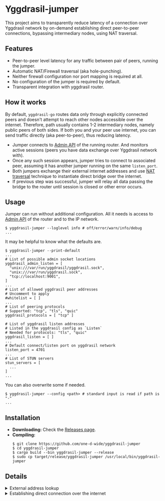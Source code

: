 # Yggdrasil-jumper

This project aims to transparently reduce latency of a connection over Yggdrasil network by on-demand establishing direct peer-to-peer connections, bypassing intermediary nodes, using NAT traversal.

## Features

* Peer-to-peer level latency for any traffic between pair of peers, running the jumper.
* Automatic NAT/Firewall traversal (aka hole-punching).
* Neither firewall configuration nor port mapping is required at all.
* No configuration of the jumper is required by default.
* Transparent integration with yggdrasil router.

## How it works

By default, `yggdrasil-go` routes data only through explicitly connected peers and doesn't attempt to reach other nodes accessible over the internet. Therefore, path usually contains 1-2 intermediary nodes, namely public peers of both sides. If both you and your peer use internet, you can send traffic directly (aka peer-to-peer), thus reducing latency.

* Jumper connects to [Admin API] of the running router. And monitors active sessions (peers you have data exchange over Yggdrasil network with).
* Once any such session appears, jumper tries to connect to associated peer, assuming it has another jumper running on the same `listen_port`.
* Both jumpers exchange their external internet addresses and use [NAT traversal] technique to instantiate direct bridge over the internet.
* If previous step was successful, jumper will relay all data passing the bridge to the router until session is closed or other error occurs.

[STUN]: https://en.wikipedia.org/wiki/STUN
[Admin API]: https://yggdrasil-network.github.io/admin.html
[NAT traversal]: https://en.wikipedia.org/wiki/NAT_traversal

## Usage

Jumper can run without additional configuration. All it needs is access to [Admin API] of the router and to the IP network.

```shell
$ yggdrasil-jumper --loglevel info # off/error/warn/info/debug
...
```

It may be helpful to know what the defaults are.

```shell
$ yggdrasil-jumper --print-default
...
# List of possible admin socket locations
yggdrasil_admin_listen = [
  "unix:///var/run/yggdrasil/yggdrasil.sock",
  "unix:///var/run/yggdrasil.sock",
  "tcp://localhost:9001",
]
...
# List of allowed yggdrasil peer addresses
# Uncomment to apply
#whitelist = [ ]
...
# List of peering protocols
# Supported: "tcp", "tls", "quic"
yggdrasil_protocols = [ "tcp" ]

# List of yggdrasil listen addresses
# Listed in the yggdrasil config as `Listen`
# Needed for protocols: "tls", "quic"
yggdrasil_listen = [ ]
...
# Default connect/listen port on yggdrasil network
listen_port = 4701
...
# List of STUN servers
stun_servers = [
  ...
]
...
```

You can also overwrite some if needed.

```shell
$ yggdrasil-jumper --config <path> # standard input is read if path is "-"
...
```

## Installation

- **Downloading:** Check the [Releases page](https://github.com/one-d-wide/yggdrasil-jumper/releases).
- **Compiling:**
  ```shell
  $ git clone https://github.com/one-d-wide/yggdrasil-jumper
  $ cd yggdrasil-jumper
  $ cargo build --bin yggdrasil-jumper --release
  $ sudo cp target/release/yggdrasil-jumper /usr/local/bin/yggdrasil-jumper
  ```

## Details

<details>
<summary>External address lookup</summary>

In order to know what address to use with [NAT traversal], jumper must know self external internet address and port. This task is performed using [STUN] protocol with TCP extension, hence not every [STUN] server is supported. [STUN] standard is quite broad, but jumper utilities only address lookup feature.

You can check compatibility using `stun-test` binary from this repository.

```shell
$ cargo build --bin stun-test --release
$ # ./target/release/stun-test
```

`stun-test` takes network protocol and [STUN] server(s) as argument and outputs resolved address.

```shell
$ stun-test --tcp --print-servers stunserver.stunprotocol.org:3478
stunserver.stunprotocol.org:3478 244.13.30.107:28674
```

You can also take servers from hardcoded defaults or your configuration.

```shell
$ stun-test --tcp --default
244.13.30.107:28674
...
```

If `stun-test` fails to connect to any server it will print error and exit with code `1`.
```shell
$ stun-test --tcp stunserver.stunprotocol.org:3478 127.0.0.1:3478
244.13.30.107:28674
ERROR While resolving {server=127.0.0.1:3478}: Failed to connect: Connection refused
```

It also checks whether all servers return same address. You can skip this check by passing `--no-check` argument.

```shell
$ stun-test --tcp stunserver.stunprotocol.org:3478 false.resolver
244.13.30.107:28674
ERROR While resolving {server=false.resolver}: {received=0.0.0.0:0}: Previously resolved addresses do not match
```

</details>

<details>
<summary>Establishing direct connection over the internet</summary>

NAT traversal procedure described in [this paper](https://bford.info/pub/net/p2pnat).

- Create and bind listen and connection sockets to the same port (using `SO_REUSEADDR` and `SO_REUSEPORT` flags).
- Lookup self external address and port.
- Exchange external addresses with peer.
- Try to connect to the peer and listen for connection simultaneously.

</details>
